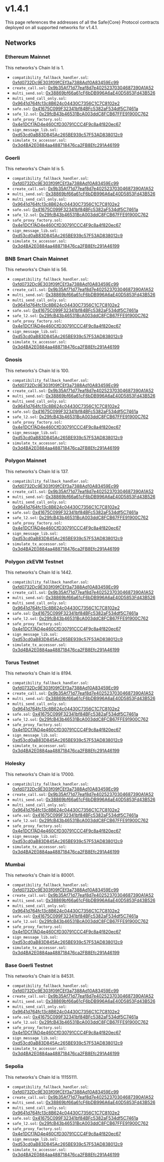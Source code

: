 # v1.4.1

This page references the addresses of all the Safe\{Core\} Protocol contracts deployed on all supported networks for v1.4.1.

## Networks

### Ethereum Mainnet

This networks's Chain Id is 1.

- `compatibility_fallback_handler.sol`: [0xfd0732Dc9E303f09fCEf3a7388Ad10A83459Ec99](https://etherscan.io/address/0xfd0732Dc9E303f09fCEf3a7388Ad10A83459Ec99)
- `create_call.sol`: [0x9b35Af71d77eaf8d7e40252370304687390A1A52](https://etherscan.io/address/0x9b35Af71d77eaf8d7e40252370304687390A1A52)
- `multi_send.sol`: [0x38869bf66a61cF6bDB996A6aE40D5853Fd43B526](https://etherscan.io/address/0x38869bf66a61cF6bDB996A6aE40D5853Fd43B526)
- `multi_send_call_only.sol`: [0x9641d764fc13c8B624c04430C7356C1C7C8102e2](https://etherscan.io/address/0x9641d764fc13c8B624c04430C7356C1C7C8102e2)
- `safe.sol`: [0x41675C099F32341bf84BFc5382aF534df5C7461a](https://etherscan.io/address/0x41675C099F32341bf84BFc5382aF534df5C7461a)
- `safe_l2.sol`: [0x29fcB43b46531BcA003ddC8FCB67FFE91900C762](https://etherscan.io/address/0x29fcB43b46531BcA003ddC8FCB67FFE91900C762)
- `safe_proxy_factory.sol`: [0x4e1DCf7AD4e460CfD30791CCC4F9c8a4f820ec67](https://etherscan.io/address/0x4e1DCf7AD4e460CfD30791CCC4F9c8a4f820ec67)
- `sign_message_lib.sol`: [0xd53cd0aB83D845Ac265BE939c57F53AD838012c9](https://etherscan.io/address/0xd53cd0aB83D845Ac265BE939c57F53AD838012c9)
- `simulate_tx_accessor.sol`: [0x3d4BA2E0884aa488718476ca2FB8Efc291A46199](https://etherscan.io/address/0x3d4BA2E0884aa488718476ca2FB8Efc291A46199)


### Goerli

This networks's Chain Id is 5.

- `compatibility_fallback_handler.sol`: [0xfd0732Dc9E303f09fCEf3a7388Ad10A83459Ec99](https://goerli.etherscan.io/address/0xfd0732Dc9E303f09fCEf3a7388Ad10A83459Ec99)
- `create_call.sol`: [0x9b35Af71d77eaf8d7e40252370304687390A1A52](https://goerli.etherscan.io/address/0x9b35Af71d77eaf8d7e40252370304687390A1A52)
- `multi_send.sol`: [0x38869bf66a61cF6bDB996A6aE40D5853Fd43B526](https://goerli.etherscan.io/address/0x38869bf66a61cF6bDB996A6aE40D5853Fd43B526)
- `multi_send_call_only.sol`: [0x9641d764fc13c8B624c04430C7356C1C7C8102e2](https://goerli.etherscan.io/address/0x9641d764fc13c8B624c04430C7356C1C7C8102e2)
- `safe.sol`: [0x41675C099F32341bf84BFc5382aF534df5C7461a](https://goerli.etherscan.io/address/0x41675C099F32341bf84BFc5382aF534df5C7461a)
- `safe_l2.sol`: [0x29fcB43b46531BcA003ddC8FCB67FFE91900C762](https://goerli.etherscan.io/address/0x29fcB43b46531BcA003ddC8FCB67FFE91900C762)
- `safe_proxy_factory.sol`: [0x4e1DCf7AD4e460CfD30791CCC4F9c8a4f820ec67](https://goerli.etherscan.io/address/0x4e1DCf7AD4e460CfD30791CCC4F9c8a4f820ec67)
- `sign_message_lib.sol`: [0xd53cd0aB83D845Ac265BE939c57F53AD838012c9](https://goerli.etherscan.io/address/0xd53cd0aB83D845Ac265BE939c57F53AD838012c9)
- `simulate_tx_accessor.sol`: [0x3d4BA2E0884aa488718476ca2FB8Efc291A46199](https://goerli.etherscan.io/address/0x3d4BA2E0884aa488718476ca2FB8Efc291A46199)


### BNB Smart Chain Mainnet

This networks's Chain Id is 56.

- `compatibility_fallback_handler.sol`: [0xfd0732Dc9E303f09fCEf3a7388Ad10A83459Ec99](https://bscscan.com/address/0xfd0732Dc9E303f09fCEf3a7388Ad10A83459Ec99)
- `create_call.sol`: [0x9b35Af71d77eaf8d7e40252370304687390A1A52](https://bscscan.com/address/0x9b35Af71d77eaf8d7e40252370304687390A1A52)
- `multi_send.sol`: [0x38869bf66a61cF6bDB996A6aE40D5853Fd43B526](https://bscscan.com/address/0x38869bf66a61cF6bDB996A6aE40D5853Fd43B526)
- `multi_send_call_only.sol`: [0x9641d764fc13c8B624c04430C7356C1C7C8102e2](https://bscscan.com/address/0x9641d764fc13c8B624c04430C7356C1C7C8102e2)
- `safe.sol`: [0x41675C099F32341bf84BFc5382aF534df5C7461a](https://bscscan.com/address/0x41675C099F32341bf84BFc5382aF534df5C7461a)
- `safe_l2.sol`: [0x29fcB43b46531BcA003ddC8FCB67FFE91900C762](https://bscscan.com/address/0x29fcB43b46531BcA003ddC8FCB67FFE91900C762)
- `safe_proxy_factory.sol`: [0x4e1DCf7AD4e460CfD30791CCC4F9c8a4f820ec67](https://bscscan.com/address/0x4e1DCf7AD4e460CfD30791CCC4F9c8a4f820ec67)
- `sign_message_lib.sol`: [0xd53cd0aB83D845Ac265BE939c57F53AD838012c9](https://bscscan.com/address/0xd53cd0aB83D845Ac265BE939c57F53AD838012c9)
- `simulate_tx_accessor.sol`: [0x3d4BA2E0884aa488718476ca2FB8Efc291A46199](https://bscscan.com/address/0x3d4BA2E0884aa488718476ca2FB8Efc291A46199)


### Gnosis

This networks's Chain Id is 100.

- `compatibility_fallback_handler.sol`: [0xfd0732Dc9E303f09fCEf3a7388Ad10A83459Ec99](https://gnosisscan.io/address/0xfd0732Dc9E303f09fCEf3a7388Ad10A83459Ec99)
- `create_call.sol`: [0x9b35Af71d77eaf8d7e40252370304687390A1A52](https://gnosisscan.io/address/0x9b35Af71d77eaf8d7e40252370304687390A1A52)
- `multi_send.sol`: [0x38869bf66a61cF6bDB996A6aE40D5853Fd43B526](https://gnosisscan.io/address/0x38869bf66a61cF6bDB996A6aE40D5853Fd43B526)
- `multi_send_call_only.sol`: [0x9641d764fc13c8B624c04430C7356C1C7C8102e2](https://gnosisscan.io/address/0x9641d764fc13c8B624c04430C7356C1C7C8102e2)
- `safe.sol`: [0x41675C099F32341bf84BFc5382aF534df5C7461a](https://gnosisscan.io/address/0x41675C099F32341bf84BFc5382aF534df5C7461a)
- `safe_l2.sol`: [0x29fcB43b46531BcA003ddC8FCB67FFE91900C762](https://gnosisscan.io/address/0x29fcB43b46531BcA003ddC8FCB67FFE91900C762)
- `safe_proxy_factory.sol`: [0x4e1DCf7AD4e460CfD30791CCC4F9c8a4f820ec67](https://gnosisscan.io/address/0x4e1DCf7AD4e460CfD30791CCC4F9c8a4f820ec67)
- `sign_message_lib.sol`: [0xd53cd0aB83D845Ac265BE939c57F53AD838012c9](https://gnosisscan.io/address/0xd53cd0aB83D845Ac265BE939c57F53AD838012c9)
- `simulate_tx_accessor.sol`: [0x3d4BA2E0884aa488718476ca2FB8Efc291A46199](https://gnosisscan.io/address/0x3d4BA2E0884aa488718476ca2FB8Efc291A46199)


### Polygon Mainnet

This networks's Chain Id is 137.

- `compatibility_fallback_handler.sol`: [0xfd0732Dc9E303f09fCEf3a7388Ad10A83459Ec99](https://polygonscan.com/address/0xfd0732Dc9E303f09fCEf3a7388Ad10A83459Ec99)
- `create_call.sol`: [0x9b35Af71d77eaf8d7e40252370304687390A1A52](https://polygonscan.com/address/0x9b35Af71d77eaf8d7e40252370304687390A1A52)
- `multi_send.sol`: [0x38869bf66a61cF6bDB996A6aE40D5853Fd43B526](https://polygonscan.com/address/0x38869bf66a61cF6bDB996A6aE40D5853Fd43B526)
- `multi_send_call_only.sol`: [0x9641d764fc13c8B624c04430C7356C1C7C8102e2](https://polygonscan.com/address/0x9641d764fc13c8B624c04430C7356C1C7C8102e2)
- `safe.sol`: [0x41675C099F32341bf84BFc5382aF534df5C7461a](https://polygonscan.com/address/0x41675C099F32341bf84BFc5382aF534df5C7461a)
- `safe_l2.sol`: [0x29fcB43b46531BcA003ddC8FCB67FFE91900C762](https://polygonscan.com/address/0x29fcB43b46531BcA003ddC8FCB67FFE91900C762)
- `safe_proxy_factory.sol`: [0x4e1DCf7AD4e460CfD30791CCC4F9c8a4f820ec67](https://polygonscan.com/address/0x4e1DCf7AD4e460CfD30791CCC4F9c8a4f820ec67)
- `sign_message_lib.sol`: [0xd53cd0aB83D845Ac265BE939c57F53AD838012c9](https://polygonscan.com/address/0xd53cd0aB83D845Ac265BE939c57F53AD838012c9)
- `simulate_tx_accessor.sol`: [0x3d4BA2E0884aa488718476ca2FB8Efc291A46199](https://polygonscan.com/address/0x3d4BA2E0884aa488718476ca2FB8Efc291A46199)


### Polygon zkEVM Testnet

This networks's Chain Id is 1442.

- `compatibility_fallback_handler.sol`: [0xfd0732Dc9E303f09fCEf3a7388Ad10A83459Ec99](https://explorer.public.zkevm-test.net/address/0xfd0732Dc9E303f09fCEf3a7388Ad10A83459Ec99)
- `create_call.sol`: [0x9b35Af71d77eaf8d7e40252370304687390A1A52](https://explorer.public.zkevm-test.net/address/0x9b35Af71d77eaf8d7e40252370304687390A1A52)
- `multi_send.sol`: [0x38869bf66a61cF6bDB996A6aE40D5853Fd43B526](https://explorer.public.zkevm-test.net/address/0x38869bf66a61cF6bDB996A6aE40D5853Fd43B526)
- `multi_send_call_only.sol`: [0x9641d764fc13c8B624c04430C7356C1C7C8102e2](https://explorer.public.zkevm-test.net/address/0x9641d764fc13c8B624c04430C7356C1C7C8102e2)
- `safe.sol`: [0x41675C099F32341bf84BFc5382aF534df5C7461a](https://explorer.public.zkevm-test.net/address/0x41675C099F32341bf84BFc5382aF534df5C7461a)
- `safe_l2.sol`: [0x29fcB43b46531BcA003ddC8FCB67FFE91900C762](https://explorer.public.zkevm-test.net/address/0x29fcB43b46531BcA003ddC8FCB67FFE91900C762)
- `safe_proxy_factory.sol`: [0x4e1DCf7AD4e460CfD30791CCC4F9c8a4f820ec67](https://explorer.public.zkevm-test.net/address/0x4e1DCf7AD4e460CfD30791CCC4F9c8a4f820ec67)
- `sign_message_lib.sol`: [0xd53cd0aB83D845Ac265BE939c57F53AD838012c9](https://explorer.public.zkevm-test.net/address/0xd53cd0aB83D845Ac265BE939c57F53AD838012c9)
- `simulate_tx_accessor.sol`: [0x3d4BA2E0884aa488718476ca2FB8Efc291A46199](https://explorer.public.zkevm-test.net/address/0x3d4BA2E0884aa488718476ca2FB8Efc291A46199)


### Torus Testnet

This networks's Chain Id is 8194.

- `compatibility_fallback_handler.sol`: [0xfd0732Dc9E303f09fCEf3a7388Ad10A83459Ec99](https://testnet.torusscan.com/address/0xfd0732Dc9E303f09fCEf3a7388Ad10A83459Ec99)
- `create_call.sol`: [0x9b35Af71d77eaf8d7e40252370304687390A1A52](https://testnet.torusscan.com/address/0x9b35Af71d77eaf8d7e40252370304687390A1A52)
- `multi_send.sol`: [0x38869bf66a61cF6bDB996A6aE40D5853Fd43B526](https://testnet.torusscan.com/address/0x38869bf66a61cF6bDB996A6aE40D5853Fd43B526)
- `multi_send_call_only.sol`: [0x9641d764fc13c8B624c04430C7356C1C7C8102e2](https://testnet.torusscan.com/address/0x9641d764fc13c8B624c04430C7356C1C7C8102e2)
- `safe.sol`: [0x41675C099F32341bf84BFc5382aF534df5C7461a](https://testnet.torusscan.com/address/0x41675C099F32341bf84BFc5382aF534df5C7461a)
- `safe_l2.sol`: [0x29fcB43b46531BcA003ddC8FCB67FFE91900C762](https://testnet.torusscan.com/address/0x29fcB43b46531BcA003ddC8FCB67FFE91900C762)
- `safe_proxy_factory.sol`: [0x4e1DCf7AD4e460CfD30791CCC4F9c8a4f820ec67](https://testnet.torusscan.com/address/0x4e1DCf7AD4e460CfD30791CCC4F9c8a4f820ec67)
- `sign_message_lib.sol`: [0xd53cd0aB83D845Ac265BE939c57F53AD838012c9](https://testnet.torusscan.com/address/0xd53cd0aB83D845Ac265BE939c57F53AD838012c9)
- `simulate_tx_accessor.sol`: [0x3d4BA2E0884aa488718476ca2FB8Efc291A46199](https://testnet.torusscan.com/address/0x3d4BA2E0884aa488718476ca2FB8Efc291A46199)


### Holesky

This networks's Chain Id is 17000.

- `compatibility_fallback_handler.sol`: [0xfd0732Dc9E303f09fCEf3a7388Ad10A83459Ec99](https://holesky.beaconcha.in/address/0xfd0732Dc9E303f09fCEf3a7388Ad10A83459Ec99)
- `create_call.sol`: [0x9b35Af71d77eaf8d7e40252370304687390A1A52](https://holesky.beaconcha.in/address/0x9b35Af71d77eaf8d7e40252370304687390A1A52)
- `multi_send.sol`: [0x38869bf66a61cF6bDB996A6aE40D5853Fd43B526](https://holesky.beaconcha.in/address/0x38869bf66a61cF6bDB996A6aE40D5853Fd43B526)
- `multi_send_call_only.sol`: [0x9641d764fc13c8B624c04430C7356C1C7C8102e2](https://holesky.beaconcha.in/address/0x9641d764fc13c8B624c04430C7356C1C7C8102e2)
- `safe.sol`: [0x41675C099F32341bf84BFc5382aF534df5C7461a](https://holesky.beaconcha.in/address/0x41675C099F32341bf84BFc5382aF534df5C7461a)
- `safe_l2.sol`: [0x29fcB43b46531BcA003ddC8FCB67FFE91900C762](https://holesky.beaconcha.in/address/0x29fcB43b46531BcA003ddC8FCB67FFE91900C762)
- `safe_proxy_factory.sol`: [0x4e1DCf7AD4e460CfD30791CCC4F9c8a4f820ec67](https://holesky.beaconcha.in/address/0x4e1DCf7AD4e460CfD30791CCC4F9c8a4f820ec67)
- `sign_message_lib.sol`: [0xd53cd0aB83D845Ac265BE939c57F53AD838012c9](https://holesky.beaconcha.in/address/0xd53cd0aB83D845Ac265BE939c57F53AD838012c9)
- `simulate_tx_accessor.sol`: [0x3d4BA2E0884aa488718476ca2FB8Efc291A46199](https://holesky.beaconcha.in/address/0x3d4BA2E0884aa488718476ca2FB8Efc291A46199)


### Mumbai

This networks's Chain Id is 80001.

- `compatibility_fallback_handler.sol`: [0xfd0732Dc9E303f09fCEf3a7388Ad10A83459Ec99](https://mumbai.polygonscan.com/address/0xfd0732Dc9E303f09fCEf3a7388Ad10A83459Ec99)
- `create_call.sol`: [0x9b35Af71d77eaf8d7e40252370304687390A1A52](https://mumbai.polygonscan.com/address/0x9b35Af71d77eaf8d7e40252370304687390A1A52)
- `multi_send.sol`: [0x38869bf66a61cF6bDB996A6aE40D5853Fd43B526](https://mumbai.polygonscan.com/address/0x38869bf66a61cF6bDB996A6aE40D5853Fd43B526)
- `multi_send_call_only.sol`: [0x9641d764fc13c8B624c04430C7356C1C7C8102e2](https://mumbai.polygonscan.com/address/0x9641d764fc13c8B624c04430C7356C1C7C8102e2)
- `safe.sol`: [0x41675C099F32341bf84BFc5382aF534df5C7461a](https://mumbai.polygonscan.com/address/0x41675C099F32341bf84BFc5382aF534df5C7461a)
- `safe_l2.sol`: [0x29fcB43b46531BcA003ddC8FCB67FFE91900C762](https://mumbai.polygonscan.com/address/0x29fcB43b46531BcA003ddC8FCB67FFE91900C762)
- `safe_proxy_factory.sol`: [0x4e1DCf7AD4e460CfD30791CCC4F9c8a4f820ec67](https://mumbai.polygonscan.com/address/0x4e1DCf7AD4e460CfD30791CCC4F9c8a4f820ec67)
- `sign_message_lib.sol`: [0xd53cd0aB83D845Ac265BE939c57F53AD838012c9](https://mumbai.polygonscan.com/address/0xd53cd0aB83D845Ac265BE939c57F53AD838012c9)
- `simulate_tx_accessor.sol`: [0x3d4BA2E0884aa488718476ca2FB8Efc291A46199](https://mumbai.polygonscan.com/address/0x3d4BA2E0884aa488718476ca2FB8Efc291A46199)


### Base Goerli Testnet

This networks's Chain Id is 84531.

- `compatibility_fallback_handler.sol`: [0xfd0732Dc9E303f09fCEf3a7388Ad10A83459Ec99](https://goerli.basescan.org/address/0xfd0732Dc9E303f09fCEf3a7388Ad10A83459Ec99)
- `create_call.sol`: [0x9b35Af71d77eaf8d7e40252370304687390A1A52](https://goerli.basescan.org/address/0x9b35Af71d77eaf8d7e40252370304687390A1A52)
- `multi_send.sol`: [0x38869bf66a61cF6bDB996A6aE40D5853Fd43B526](https://goerli.basescan.org/address/0x38869bf66a61cF6bDB996A6aE40D5853Fd43B526)
- `multi_send_call_only.sol`: [0x9641d764fc13c8B624c04430C7356C1C7C8102e2](https://goerli.basescan.org/address/0x9641d764fc13c8B624c04430C7356C1C7C8102e2)
- `safe.sol`: [0x41675C099F32341bf84BFc5382aF534df5C7461a](https://goerli.basescan.org/address/0x41675C099F32341bf84BFc5382aF534df5C7461a)
- `safe_l2.sol`: [0x29fcB43b46531BcA003ddC8FCB67FFE91900C762](https://goerli.basescan.org/address/0x29fcB43b46531BcA003ddC8FCB67FFE91900C762)
- `safe_proxy_factory.sol`: [0x4e1DCf7AD4e460CfD30791CCC4F9c8a4f820ec67](https://goerli.basescan.org/address/0x4e1DCf7AD4e460CfD30791CCC4F9c8a4f820ec67)
- `sign_message_lib.sol`: [0xd53cd0aB83D845Ac265BE939c57F53AD838012c9](https://goerli.basescan.org/address/0xd53cd0aB83D845Ac265BE939c57F53AD838012c9)
- `simulate_tx_accessor.sol`: [0x3d4BA2E0884aa488718476ca2FB8Efc291A46199](https://goerli.basescan.org/address/0x3d4BA2E0884aa488718476ca2FB8Efc291A46199)


### Sepolia

This networks's Chain Id is 11155111.

- `compatibility_fallback_handler.sol`: [0xfd0732Dc9E303f09fCEf3a7388Ad10A83459Ec99](https://sepolia.etherscan.io/address/0xfd0732Dc9E303f09fCEf3a7388Ad10A83459Ec99)
- `create_call.sol`: [0x9b35Af71d77eaf8d7e40252370304687390A1A52](https://sepolia.etherscan.io/address/0x9b35Af71d77eaf8d7e40252370304687390A1A52)
- `multi_send.sol`: [0x38869bf66a61cF6bDB996A6aE40D5853Fd43B526](https://sepolia.etherscan.io/address/0x38869bf66a61cF6bDB996A6aE40D5853Fd43B526)
- `multi_send_call_only.sol`: [0x9641d764fc13c8B624c04430C7356C1C7C8102e2](https://sepolia.etherscan.io/address/0x9641d764fc13c8B624c04430C7356C1C7C8102e2)
- `safe.sol`: [0x41675C099F32341bf84BFc5382aF534df5C7461a](https://sepolia.etherscan.io/address/0x41675C099F32341bf84BFc5382aF534df5C7461a)
- `safe_l2.sol`: [0x29fcB43b46531BcA003ddC8FCB67FFE91900C762](https://sepolia.etherscan.io/address/0x29fcB43b46531BcA003ddC8FCB67FFE91900C762)
- `safe_proxy_factory.sol`: [0x4e1DCf7AD4e460CfD30791CCC4F9c8a4f820ec67](https://sepolia.etherscan.io/address/0x4e1DCf7AD4e460CfD30791CCC4F9c8a4f820ec67)
- `sign_message_lib.sol`: [0xd53cd0aB83D845Ac265BE939c57F53AD838012c9](https://sepolia.etherscan.io/address/0xd53cd0aB83D845Ac265BE939c57F53AD838012c9)
- `simulate_tx_accessor.sol`: [0x3d4BA2E0884aa488718476ca2FB8Efc291A46199](https://sepolia.etherscan.io/address/0x3d4BA2E0884aa488718476ca2FB8Efc291A46199)


    